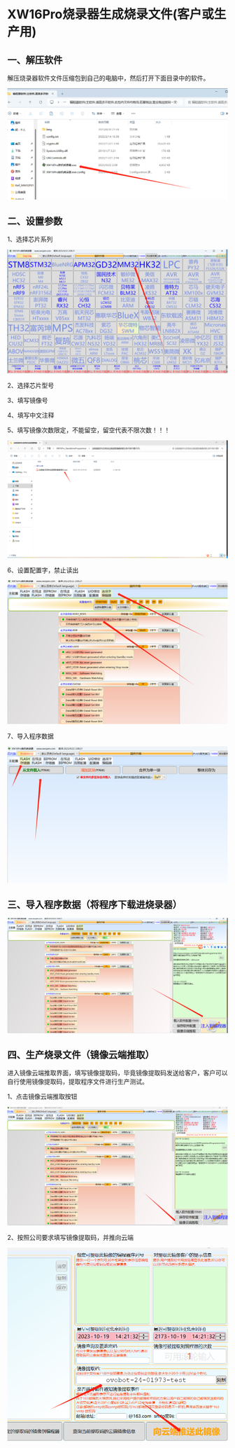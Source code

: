 # XW16Pro烧录器生成烧录文件(客户或生产用)

## 一、解压软件

解压烧录器软件文件压缩包到自己的电脑中，然后打开下面目录中的软件。

![image](image/XW16Pro_01.png)


## 二、设置参数

1、选择芯片系列

![image](image/XW16Pro_02.png)

2、选择芯片型号

3、填写镜像号

4、填写中文注释

5、填写镜像次数限定，不能留空，留空代表不限次数！！！

![image](image/XW16Pro_09.png)

6、设置配置字，禁止读出

![image](image/XW16Pro_05.png)

7、导入程序数据

![image](image/XW16Pro_04.png)

## 三、导入程序数据（将程序下载进烧录器）

![image](image/XW16Pro_06.png)

## 四、生产烧录文件（镜像云端推取）

进入镜像云端推取界面，填写镜像提取码，毕竟镜像提取码发送给客户，客户可以自行使用镜像提取码，提取程序文件进行生产测试。

1、点击镜像云端推取按钮

![image](image/XW16Pro_07.png)

2、按照公司要求填写镜像提取码，并推向云端

![image](image/XW16Pro_08.png)







